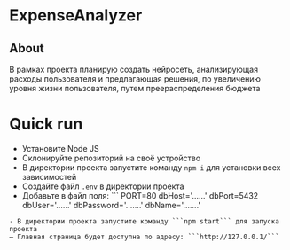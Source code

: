 # ExpenseAnalyzer
## About
В рамках проекта планирую создать нейросеть, анализирующая расходы пользователя и предлагающая решения, по увеличению уровня жизни пользователя, путем преераспределения бюджета
# Quick run
- Установите Node JS
- Склонируйте репозиторий на своё устройство
- В директории проекта запустите команду ```npm i``` для установки всех зависимостей
- Создайте файл ```.env``` в директории проекта
- Добавьте в файл поля:  ```
PORT=80
dbHost='......'
dbPort=5432
dbUser='......'
dbPassword='.......'
dbName='.......'
```
- В директории проекта запустите команду ```npm start``` для запуска проекта
– Главная страница будет доступна по адресу: ```http://127.0.0.1/```
